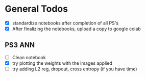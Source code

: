 # General Todos

- [x] standardize notebooks after completion of all PS's
- [x] After finalizing the notebooks, upload a copy to google colab

## PS3 ANN

- [ ] Clean notebook
- [x] try plotting the weights with the images applied
- [ ] try adding L2 reg, dropout, cross entropy (if you have time)
